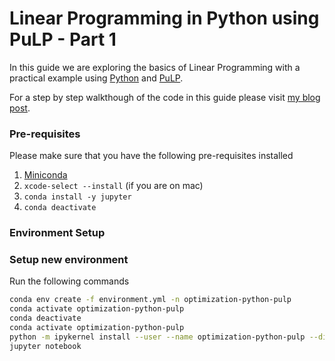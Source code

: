 # Linear Programming in Python using PuLP - Part 1

In this guide we are exploring the basics of Linear Programming with a practical example using [Python](https://www.python.org/downloads/release/python-3100/) and [PuLP](https://coin-or.github.io/pulp/). 

For a step by step walkthough of the code in this guide please visit [my blog post]().

### Pre-requisites

Please make sure that you have the following pre-requisites installed

1. [Miniconda](https://docs.conda.io/en/latest/miniconda.html)
2. ```xcode-select --install``` (if you are on mac)
3. ```conda install -y jupyter```
4. ```conda deactivate```

### Environment Setup

### Setup new environment

Run the following commands

```bash
conda env create -f environment.yml -n optimization-python-pulp
conda activate optimization-python-pulp
conda deactivate
conda activate optimization-python-pulp
python -m ipykernel install --user --name optimization-python-pulp --display-name "Python 3.10 (optimization-python-pulp)"
jupyter notebook
```
